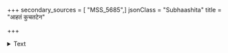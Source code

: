 +++
secondary_sources = [ "MSS_5685",]
jsonClass = "Subhaashita"
title = "आहतं कुचतटेन"

+++

<details><summary>Text</summary>

आहतं कुचतटेन तरुण्याः साधु सोढममुनेति पपात।  
त्रुट्यतः प्रियतमोरसि हारात् पुष्पवृष्टिरिव मौक्तिकवृष्टिः॥
</details>
